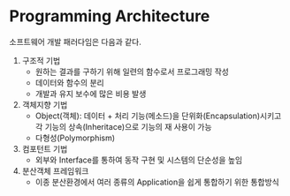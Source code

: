 # Programming Architecture

소프트웨어 개발 패러다임은 다음과 같다.

1. 구조적 기법
   - 원하는 결과를 구하기 위해 일련의 함수로서 프로그래밍 작성
   - 데이터와 함수의 분리
   - 개발과 유지 보수에 많은 비용 발생
2. 객체지향 기법
   - Object(객체): 데이터 + 처리 기능(메소드)을 단위화(Encapsulation)시키고 각 기능의 상속(Inheritace)으로 기능의 재 사용이 가능
   - 다형성(Polymorphism)
3. 컴포턴트 기법
   - 외부와 Interface를 통하여 동작 구현 및 시스템의 단순성을 높임
4. 분산객체 프레임워크
   - 이종 분산환경에서 여러 종류의 Application을 쉽게 통합하기 위한 통합방식



